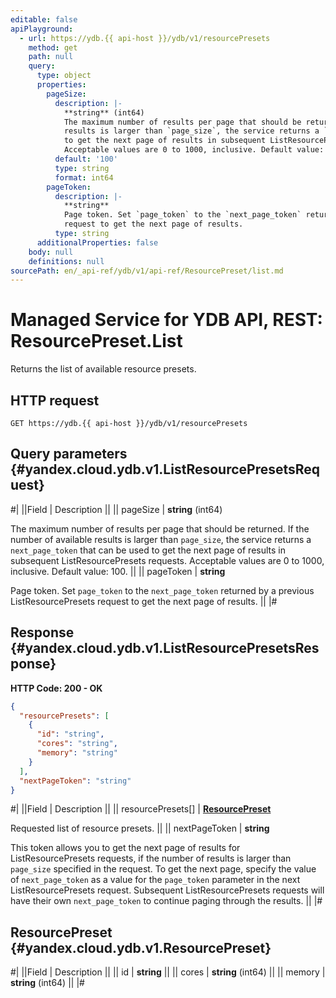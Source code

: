 ```yaml
---
editable: false
apiPlayground:
  - url: https://ydb.{{ api-host }}/ydb/v1/resourcePresets
    method: get
    path: null
    query:
      type: object
      properties:
        pageSize:
          description: |-
            **string** (int64)
            The maximum number of results per page that should be returned. If the number of available
            results is larger than `page_size`, the service returns a `next_page_token` that can be used
            to get the next page of results in subsequent ListResourcePresets requests.
            Acceptable values are 0 to 1000, inclusive. Default value: 100.
          default: '100'
          type: string
          format: int64
        pageToken:
          description: |-
            **string**
            Page token. Set `page_token` to the `next_page_token` returned by a previous ListResourcePresets
            request to get the next page of results.
          type: string
      additionalProperties: false
    body: null
    definitions: null
sourcePath: en/_api-ref/ydb/v1/api-ref/ResourcePreset/list.md
---
```


# Managed Service for YDB API, REST: ResourcePreset.List

Returns the list of available resource presets.

## HTTP request

```
GET https://ydb.{{ api-host }}/ydb/v1/resourcePresets
```

## Query parameters {#yandex.cloud.ydb.v1.ListResourcePresetsRequest}

#|
||Field | Description ||
|| pageSize | **string** (int64)

The maximum number of results per page that should be returned. If the number of available
results is larger than `page_size`, the service returns a `next_page_token` that can be used
to get the next page of results in subsequent ListResourcePresets requests.
Acceptable values are 0 to 1000, inclusive. Default value: 100. ||
|| pageToken | **string**

Page token. Set `page_token` to the `next_page_token` returned by a previous ListResourcePresets
request to get the next page of results. ||
|#

## Response {#yandex.cloud.ydb.v1.ListResourcePresetsResponse}

**HTTP Code: 200 - OK**

```json
{
  "resourcePresets": [
    {
      "id": "string",
      "cores": "string",
      "memory": "string"
    }
  ],
  "nextPageToken": "string"
}
```

#|
||Field | Description ||
|| resourcePresets[] | **[ResourcePreset](#yandex.cloud.ydb.v1.ResourcePreset)**

Requested list of resource presets. ||
|| nextPageToken | **string**

This token allows you to get the next page of results for ListResourcePresets requests,
if the number of results is larger than `page_size` specified in the request.
To get the next page, specify the value of `next_page_token` as a value for
the `page_token` parameter in the next ListResourcePresets request. Subsequent ListResourcePresets
requests will have their own `next_page_token` to continue paging through the results. ||
|#

## ResourcePreset {#yandex.cloud.ydb.v1.ResourcePreset}

#|
||Field | Description ||
|| id | **string** ||
|| cores | **string** (int64) ||
|| memory | **string** (int64) ||
|#
